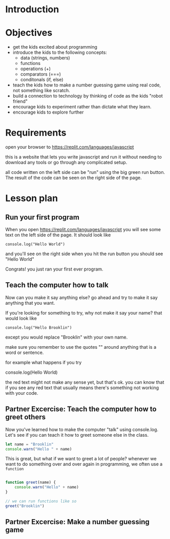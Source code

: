 # Introduction

# Objectives

- get the kids excited about programming
- introduce the kids to the following concepts:
    - data (strings, numbers)
    - functions
    - operations (+)
    - comparators (===)
    - conditonals (if, else)
- teach the kids how to make a number guessing game using real code, not something like scratch.
- build a connection to technology by thinking of code as the kids "robot friend"
- encourage kids to experiment rather than dictate what they learn.
- encourage kids to explore further

# Requirements

open your browser to https://replit.com/languages/javascript

this is a website that lets you write javascript and run it without needing to download any tools or go through any complicated setup.

all code written on the left side can be "run" using the big green run button. The result of the code can be seen on the right side of the page.

# Lesson plan

## Run your first program
When you open https://replit.com/languages/javascript you will see some text on the left side of the page. It should look like

```
console.log("Hello World")
```

and you'll see on the right side when you hit the run button you should see "Hello World"

Congrats! you just ran your first ever program.


## Teach the computer how to talk
Now can you make it say anything else? go ahead and try to make it say anything that you want.

If you're looking for something to try, why not make it say your name? that would look like

```
console.log("Hello Brooklin")
```

except you would replace "Brooklin" with your own name.

make sure you remember to use the quotes "" around anything that is a word or sentence.

for example what happens if you try

console.log(Hello World)

the red text might not make any sense yet, but that's ok. you can know that if you see any red text that usually means there's something not working with your code.

## Partner Excercise: Teach the computer how to greet others

Now you've learned how to make the computer "talk" using console.log.
Let's see if you can teach it how to greet someone else in the class.

```js
let name = "Brooklin"
console.warn("Hello " + name)
```

This is great, but what if we want to greet a lot of people?
whenever we want to do something over and over again in programming, we often use a `function`

```js

function greet(name) {
    console.warn("Hello" + name)
}

// we can run functions like so
greet("Brooklin")
```




## Partner Excercise: Make a number guessing game


